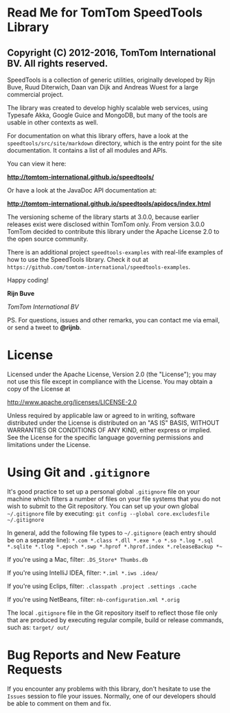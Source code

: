 # Read Me for TomTom SpeedTools Library

Copyright (C) 2012-2016, TomTom International BV. All rights reserved.
----

SpeedTools is a collection of generic utilities, originally developed by Rijn Buve,
Ruud Diterwich, Daan van Dijk and Andreas Wuest for a large commercial project.

The library was created to develop highly scalable web services, using Typesafe Akka,
Google Guice and MongoDB, but many of the tools are usable in other contexts
as well.

For documentation on what this library offers, have a look at the `speedtools/src/site/markdown`
directory, which is the entry point for the site documentation. It contains a list of all
modules and APIs.

You can view it here:

**http://tomtom-international.github.io/speedtools/**

Or have a look at the JavaDoc API documentation at:

**http://tomtom-international.github.io/speedtools/apidocs/index.html**

The versioning scheme of the library starts at 3.0.0, because earlier releases exist
were disclosed within TomTom only. From version 3.0.0 TomTom decided to contribute
this library under the Apache License 2.0 to the open source community.

There is an additional project `speedtools-examples` with real-life examples
of how to use the SpeedTools library. Check it out at
`https://github.com/tomtom-international/speedtools-examples`.

Happy coding!

**Rijn Buve**

*TomTom International BV*

PS. For questions, issues and other remarks, you can contact me via email, or
send a tweet to **@rijnb**.

# License

Licensed under the Apache License, Version 2.0 (the "License");
you may not use this file except in compliance with the License.
You may obtain a copy of the License at

   http://www.apache.org/licenses/LICENSE-2.0

Unless required by applicable law or agreed to in writing, software
distributed under the License is distributed on an "AS IS" BASIS,
WITHOUT WARRANTIES OR CONDITIONS OF ANY KIND, either express or implied.
See the License for the specific language governing permissions and
limitations under the License.

# Using Git and `.gitignore`

It's good practice to set up a personal global `.gitignore` file on your machine which filters a number of files
on your file systems that you do not wish to submit to the Git repository. You can set up your own global
`~/.gitignore` file by executing:
`git config --global core.excludesfile ~/.gitignore`

In general, add the following file types to `~/.gitignore` (each entry should be on a separate line):
`*.com *.class *.dll *.exe *.o *.so *.log *.sql *.sqlite *.tlog *.epoch *.swp *.hprof *.hprof.index *.releaseBackup *~`

If you're using a Mac, filter:
`.DS_Store* Thumbs.db`

If you're using IntelliJ IDEA, filter:
`*.iml *.iws .idea/`

If you're using Eclips, filter:
`.classpath .project .settings .cache`

If you're using NetBeans, filter:
`nb-configuration.xml *.orig`

The local `.gitignore` file in the Git repository itself to reflect those file only that are produced by executing
regular compile, build or release commands, such as:
`target/ out/`

# Bug Reports and New Feature Requests

If you encounter any problems with this library, don't hesitate to use the `Issues` session to file your issues.
Normally, one of our developers should be able to comment on them and fix.
